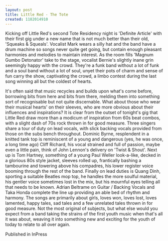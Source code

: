 ```yaml
---
layout: post
title: Little Red - The Tote
created: 1182014910
---
```

Kicking off Little Red's second Tote Residency night is 'Definite Article' with their first gig under a new name that is not much better than their old, 'Squeaks & Squeals'. Vocalist Mark wears a silly hat and the band have a drum machine so songs never quite get going, but contain enough pleasant harmonies and melodies to maintain interest. As the room fills 'Magnum Gumbo Detonator' take to the stage, vocalist Bernie's slightly inane grin seemingly happy with the crowd. They're a funk band without a lot of funk and a soul band without a lot of soul, unyet their pots of charm and sense of fun carry the show, captivating the crowd, a limbo contest during the last song winning all but the coldest of hearts.<p>It's often said that music recycles and builds upon what's come before, borrowing bits from here and bits from there, melding them into something sort of recognisable but not quite discernable. What about those who wear their musical hearts' on their sleeves, who are more obvious about their influences and inspirations? It is clear from the outset of tonight's gig that Little Red draw more than a modicum of inspiration from 60s beat combos, with a slight dash of 70s rock thrown in for good measure. Three singers share a tour of duty on lead vocals, with slick backing vocals provided from those on the subs bench throughout. Dominic Byrne, resplendent in a knitted tank top is reminiscent of a young and dangerous (yes, he was once, a long time ago) Cliff Richard, his vocal strained and full of passion, maybe even a little pain, think of John Lennon's delivery on 'Twist & Shout'. Next up is Tom Hartney, something of a young Paul Weller look-a-like, decked in a glorious 80s style jacket, sleeves rolled up, frantically bashing a tambourine and towering above his compadres, his lower register voice booming through the rest of the band. Finally on lead duties is Quang Dinh, sporting a suitable Beatles mop top, he handles the more soulful material, his gentler voice sometimes lost in the mix, but his mournful eyes telling all that needs to be known. Adrian Beltrame on Guitar / Backing Vocals and Taka Honda complete the line up providing an able bed of rhythm and harmony. The songs are primarily about girls, loves won, loves lost, loves lamented, happy tales, sad tales and a few unrelated tales thrown in for good measure. Not the most original of subjects, but what else would you expect from a band taking the strains of the first youth music when that's all it was about, weaving it into something new and exciting for the youth of today to relate to all over again.
<p>Published in InPress</p>
